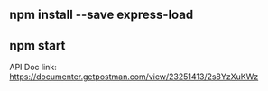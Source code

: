 ## npm install --save express-load

## npm start

API Doc link: https://documenter.getpostman.com/view/23251413/2s8YzXuKWz
